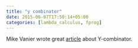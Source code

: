 ```yaml
---
title: "y combinator"
date: 2015-06-07T17:50:14+05:00
categories: [lambda_calculus, fprog]
---
```


Mike Vanier wrote great [article](http://mvanier.livejournal.com/2897.html) about Y-combinator.
